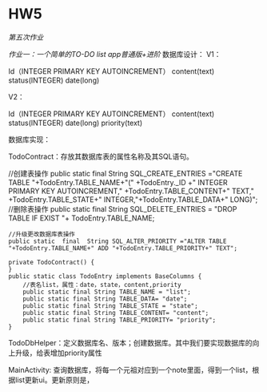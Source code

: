 # HW5  

*第五次作业*

*作业一：一个简单的TO-DO list app普通版+进阶*
数据库设计：
V1：  

Id（INTEGER PRIMARY KEY AUTOINCREMENT）  content(text)  status(INTEGER)  date(long)

V2：  

Id（INTEGER PRIMARY KEY AUTOINCREMENT）  content(text)  status(INTEGER)  date(long)
priority(text)

数据库实现：  

TodoContract：存放其数据库表的属性名称及其SQL语句。

//创建表操作
    public  static final String SQL_CREATE_ENTRIES ="CREATE TABLE "+TodoEntry.TABLE_NAME+"("
            +TodoEntry._ID +" INTEGER PRIMARY KEY AUTOINCREMENT," +TodoEntry.TABLE_CONTENT+" TEXT,"
            +TodoEntry.TABLE_STATE+" INTEGER,"+TodoEntry.TABLE_DATA+" LONG)";
    //删除表操作
    public static  final String SQL_DELETE_ENTRIES = "DROP TABLE IF EXIST "+ TodoEntry.TABLE_NAME;

    //升级更改数据库表操作
    public static  final  String SQL_ALTER_PRIORITY ="ALTER TABLE "+TodoEntry.TABLE_NAME+" ADD "+TodoEntry.TABLE_PRIORITY+" TEXT";

    private TodoContract() {
    }
    public static class TodoEntry implements BaseColumns {
        //表名list，属性：date，state，content,priority
        public static final String TABLE_NAME = "list";
        public static final String TABLE_DATA= "date";
        public static final String TABLE_STATE = "state";
        public static final String TABLE_CONTENT= "content";
        public static final String TABLE_PRIORITY= "priority";
    }
    
TodoDbHelper：定义数据库名、版本；创建数据库。其中我们要实现数据库的向上升级，给表增加priority属性

MainActivity:
查询数据库，将每一个元祖对应到一个note里面，得到一个list，根据list更新ui。更新原则是，



